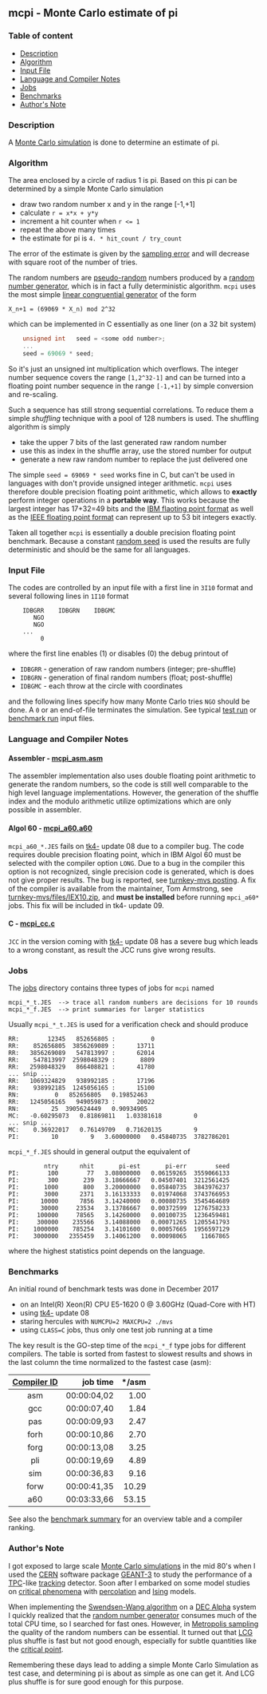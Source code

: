 ## mcpi - Monte Carlo estimate of pi

### Table of content

- [Description](#user-content-description)
- [Algorithm](#user-content-algorithm)
- [Input File](#user-content-ifile)
- [Language and Compiler Notes](#user-content-langcomp)
- [Jobs](#user-content-jobs)
- [Benchmarks](#user-content-benchmarks)
- [Author's Note](#user-content-anote)

### Description <a name="description"></a>
A [Monte Carlo simulation](https://en.wikipedia.org/wiki/Monte_Carlo_method)
is done to determine an estimate of pi.

### Algorithm <a name="algorithm"></a>
The area enclosed by a circle of radius 1 is pi. Based on this pi can
be determined by a simple Monte Carlo simulation
- draw two random number x and y in the range [-1,+1]
- calculate `r = x*x + y*y`
- increment a hit counter when `r <= 1`
- repeat the above many times
- the estimate for pi is `4. * hit_count / try_count`

The error of the estimate is given by the
[sampling error](https://en.wikipedia.org/wiki/Sampling_error)
and will decrease with square root of the number of tries.

The random numbers are
[pseudo-random](https://en.wikipedia.org/wiki/Pseudorandomness)
numbers produced by a
[random number generator](https://en.wikipedia.org/wiki/Pseudorandom_number_generator),
which is in fact a fully deterministic algorithm.
`mcpi` uses the most simple
[linear congruential generator](https://en.wikipedia.org/wiki/Linear_congruential_generator) of the form

    X_n+1 = (69069 * X_n) mod 2^32

which can be implemented in C essentially as one liner (on a 32 bit system)
``` c
    unsigned int   seed = <some odd number>;
    ...
    seed = 69069 * seed;
```
So it's just an unsigned int multiplication which overflows. The integer
number sequence covers the range `[1,2^32-1]` and can be turned into a
floating point number sequence in the range `[-1,+1]` by simple conversion
and re-scaling.

Such a sequence has still strong sequential correlations. To reduce them
a simple _shuffling_ technique with a pool of 128 numbers is used. The
shuffling algorithm is simply
- take the upper 7 bits of the last generated raw random number
- use this as index in the shuffle array, use the stored number for output
- generate a new raw random number to replace the just delivered one

The simple `seed = 69069 * seed` works fine in C, but can't be used in
languages with don't provide unsigned integer arithmetic. `mcpi` uses
therefore double precision floating point arithmetic, which allows to
**exactly** perform integer operations in a **portable way**. This works
because the largest integer has 17+32=49 bits and the
[IBM flaoting point format](https://en.wikipedia.org/wiki/IBM_Floating_Point_Architecture)
as well as the
[IEEE floating point format](https://en.wikipedia.org/wiki/IEEE_754)
can represent up to 53 bit integers exactly.

Taken all together `mcpi` is essentially a double precision floating point
benchmark. Because a constant
[random seed](https://en.wikipedia.org/wiki/Random_seed)
is used the results are fully deterministic and should be the same for
all languages.

### Input File <a name="ifile"></a>
The codes are controlled by an input file with a first line in `3I10` format
and several following lines in `1I10` format
```
    IDBGRR    IDBGRN    IDBGMC
       NGO
       NGO
    ...
         0
```

where the first line enables (1) or disables (0) the debug printout of
- `IDBGRR` - generation of raw random numbers (integer; pre-shuffle)
- `IDBGRN` - generation of final random numbers (float; post-shuffle)
- `IDBGMC` - each throw at the circle with coordinates

and the following lines specify how many Monte Carlo tries `NGO`
should be done. A `0` or an end-of-file terminates the simulation.
See typical [test run](mcpi_ctst.dat) or
[benchmark run](mcpi_cnat.dat) input files.

### Language and Compiler Notes <a name="langcomp"></a>

#### Assembler - [mcpi_asm.asm](mcpi_asm.asm)
The assembler implementation also uses double floating point arithmetic
to generate the random numbers, so the code is still well comparable to
the high level language implementations.
However, the generation of the shuffle index and the modulo arithmetic
utilize optimizations which are only possible in assembler.

#### Algol 60 - [mcpi_a60.a60](mcpi_a60.a60)
`mcpi_a60_*.JES` fails on [tk4-](http://wotho.ethz.ch/tk4-/)
update 08 due to a compiler bug.
The code requires double precision floating point, which in IBM Algol 60
must be selected with the compiler option `LONG`. Due to a bug in the
compiler this option is not recognized, single precision code is generated,
which is does not give proper results.
The bug is reported, see
[turnkey-mvs posting](https://groups.yahoo.com/neo/groups/turnkey-mvs/conversations/topics/10401).
A fix of the compiler is available from the maintainer, Tom Armstrong, see
[turnkey-mvs/files/IEX10.zip](https://groups.yahoo.com/neo/groups/turnkey-mvs/files/IEX10.zip), and **must be installed** before running `mpci_a60*` jobs. This
fix will be included in tk4- update 09.
  
#### C - [mcpi_cc.c](mcpi_cc.c)
`JCC` in the version coming with [tk4-](http://wotho.ethz.ch/tk4-/) update 08
has a severe bug which leads to a wrong constant, as result the JCC runs give
wrong results.

### Jobs <a name="jobs"></a>
The [jobs](../jobs) directory contains three types of jobs for `mcpi` named

    mcpi_*_t.JES  --> trace all random numbers are decisions for 10 rounds
    mcpi_*_f.JES  --> print summaries for larger statistics

Usually `mcpi_*_t.JES` is used for a verification check and should produce

    RR:        12345   852656805 :          0
    RR:    852656805  3856269089 :      13711
    RR:   3856269089   547813997 :      62014
    RR:    547813997  2598048329 :       8809
    RR:   2598048329   866408821 :      41780
    ... snip ...
    RR:   1069324829   938992185 :      17196
    RR:    938992185  1245056165 :      15100
    RN:          0   852656805   0.19852463
    RR:   1245056165   949059873 :      20022
    RN:         25  3905624449   0.90934905
    MC:   -0.60295073   0.81869811   1.03381618         0
    ... snip ...
    MC:    0.36922017   0.76149709   0.71620135         9
    PI:         10         9   3.60000000   0.45840735  3782786201
    
`mcpi_*_f.JES` should in general output the equivalent of

              ntry      nhit       pi-est       pi-err        seed
    PI:        100        77   3.08000000   0.06159265  3559066133
    PI:        300       239   3.18666667   0.04507401  3212561425
    PI:       1000       800   3.20000000   0.05840735  3843976237
    PI:       3000      2371   3.16133333   0.01974068  3743766953
    PI:      10000      7856   3.14240000   0.00080735  3545464689
    PI:      30000     23534   3.13786667   0.00372599  1276758233
    PI:     100000     78565   3.14260000   0.00100735  1236459481
    PI:     300000    235566   3.14088000   0.00071265  1205541793
    PI:    1000000    785254   3.14101600   0.00057665  1956597129
    PI:    3000000   2355459   3.14061200   0.00098065    11667865
    
where the highest statistics point depends on the language.

### Benchmarks <a name="benchmarks"></a>
An initial round of benchmark tests was done in December 2017
- on an Intel(R) Xeon(R) CPU E5-1620 0 @ 3.60GHz  (Quad-Core with HT)
- using [tk4-](http://wotho.ethz.ch/tk4-/) update 08
- staring hercules with `NUMCPU=2 MAXCPU=2 ./mvs`
- using `CLASS=C` jobs, thus only one test job running at a time

The key result is the GO-step time of the `mcpi_*_f` type jobs for different
compilers. The table is sorted from fastest to slowest results and shows
in the last column the time normalized to the fastest case (asm):

| [Compiler ID](../README_comp.md) | job time | */asm |
| :--: | ----------: | ----: |
|  asm | 00:00:04,02 |  1.00 |
|  gcc | 00:00:07,40 |  1.84 |
|  pas | 00:00:09,93 |  2.47 |
| forh | 00:00:10,86 |  2.70 |
| forg | 00:00:13,08 |  3.25 |
|  pli | 00:00:19,69 |  4.89 |
|  sim | 00:00:36,83 |  9.16 |
| forw | 00:00:41,35 | 10.29 |
|  a60 | 00:03:33,66 | 53.15 |

See also the [benchmark summary](../README_bench.md) for an overview
table and a compiler ranking.

### Author's Note <a name="anote"></a>
I got exposed to large scale
[Monte Carlo simulations](https://en.wikipedia.org/wiki/Monte_Carlo_method)
in the mid 80's when I used the
[CERN](https://en.wikipedia.org/wiki/CERN) software package
[GEANT-3](https://en.wikipedia.org/wiki/GEANT-3) to study the performance of a
[TPC](https://en.wikipedia.org/wiki/Time_projection_chamber)-like
[tracking](https://en.wikipedia.org/wiki/Tracking_(particle_physics)) detector.
Soon after I embarked on some model studies on
[critical phenomena](https://en.wikipedia.org/wiki/Critical_phenomena) with
[percolation](https://en.wikipedia.org/wiki/Percolation_theory) and
[Ising](https://en.wikipedia.org/wiki/Ising_model) models.

When implementing the
[Swendsen-Wang algorithm](https://en.wikipedia.org/wiki/Swendsen–Wang_algorithm)
on a [DEC Alpha](https://en.wikipedia.org/wiki/DEC_Alpha) system I quickly
realized that the 
[random number generator](https://en.wikipedia.org/wiki/Pseudorandom_number_generator)
consumes much of the total CPU time, so I searched for fast ones. However, in
[Metropolis sampling](https://en.wikipedia.org/wiki/Metropolis–Hastings_algorithm) the quality of the random numbers can be essential.
It turned out that
[LCG](https://en.wikipedia.org/wiki/Linear_congruential_generator)
plus shuffle is fast but not good enough, especially
for subtle quantities like the
[critical point](https://en.wikipedia.org/wiki/Critical_point_(thermodynamics)).

Remembering these days lead to adding a simple Monte Carlo Simulation as
test case, and determining pi is about as simple as one can get it. And
LCG plus shuffle is for sure good enough for this purpose.
